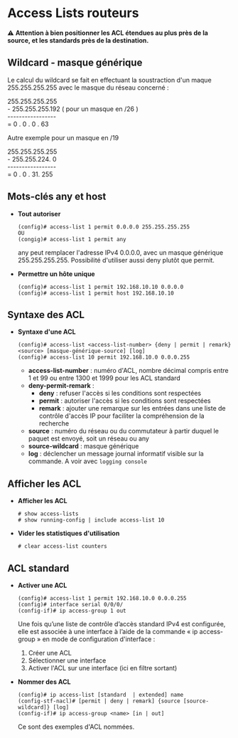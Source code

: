 # Access Lists routeurs

:warning: **Attention à bien positionner les ACL étendues au plus près de la source, et les standards près de la destination.**

## Wildcard - masque générique

Le calcul du wildcard se fait en effectuant la soustraction d'un maque 255.255.255.255 avec le masque du réseau concerné :

  255.255.255.255  
\- 255.255.255.192 ( pour un masque en /26 )  
\-----------------  
=  0 . 0 . 0 . 63  
 
Autre exemple pour un masque en /19

  255.255.255.255  
\- 255.255.224. 0  
\-----------------  
=  0 . 0 . 31. 255  

## Mots-clés any et host

* **Tout autoriser**
	```
	(config)# access-list 1 permit 0.0.0.0 255.255.255.255
	OU
	(congig)# access-list 1 permit any
	```
	any peut remplacer l'adresse IPv4 0.0.0.0, avec un masque générique 255.255.255.255. Possibilité d'utiliser aussi deny plutôt que permit. 

* **Permettre un hôte unique**
	```
	(config)# access-list 1 permit 192.168.10.10 0.0.0.0
	(config)# access-list 1 permit host 192.168.10.10
	```

## Syntaxe des ACL

* **Syntaxe d'une ACL**
	```
	(config)# access-list <access-list-number> {deny | permit | remark} <source> [masque-générique-source] [log]
	(config)# access-list 10 permit 192.168.10.0 0.0.0.255
	```
	* **access-list-number** : numéro d'ACL, nombre décimal compris entre 1 et 99 ou entre 1300 et 1999 pour les ACL standard
	* **deny-permit-remark** :
		* **deny** : refuser l'accès si les conditions sont respectées
		* **permit** : autoriser l'accès si les conditions sont respectées
		* **remark** : ajouter une remarque sur les entrées dans une liste de contrôle d'accès IP pour faciliter la compréhension de la recherche
	* **source** : numéro du réseau ou du commutateur à partir duquel le paquet est envoyé, soit un réseau ou any
	* **source-wildcard** : masque générique
	* **log** : déclencher un message journal informatif visible sur la commande. A voir avec ```logging console```

## Afficher les ACL

* **Afficher les ACL**
	```
	# show access-lists
	# show running-config | include access-list 10
	```

* **Vider les statistiques d'utilisation**
	```
	# clear access-list counters
	```

## ACL standard

* **Activer une ACL**
	```
	(config)# access-list 1 permit 192.168.10.0 0.0.0.255
	(config)# interface serial 0/0/0/
	(config-if)# ip access-group 1 out
	```
	Une fois qu’une liste de contrôle d’accès standard IPv4 est configurée, elle est associée à une interface à l’aide de la commande « ip access-group » en mode de configuration d'interface :  
	1. Créer une ACL
	2. Sélectionner une interface
	3. Activer l'ACL sur une interface (ici en filtre sortant)

* **Nommer des ACL**
	```
	(config)# ip access-list [standard  | extended] name
	(config-stf-nacl)# [permit | deny | remark] {source [source-wildcard]} [log]
	(config-if)# ip access-group <name> [in | out]
	```
	Ce sont des exemples d'ACL nommées.